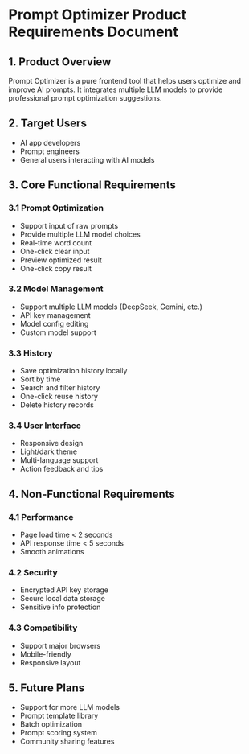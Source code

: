 # Prompt Optimizer Product Requirements Document

## 1. Product Overview
Prompt Optimizer is a pure frontend tool that helps users optimize and improve AI prompts. It integrates multiple LLM models to provide professional prompt optimization suggestions.

## 2. Target Users
- AI app developers
- Prompt engineers
- General users interacting with AI models

## 3. Core Functional Requirements

### 3.1 Prompt Optimization
- Support input of raw prompts
- Provide multiple LLM model choices
- Real-time word count
- One-click clear input
- Preview optimized result
- One-click copy result

### 3.2 Model Management
- Support multiple LLM models (DeepSeek, Gemini, etc.)
- API key management
- Model config editing
- Custom model support

### 3.3 History
- Save optimization history locally
- Sort by time
- Search and filter history
- One-click reuse history
- Delete history records

### 3.4 User Interface
- Responsive design
- Light/dark theme
- Multi-language support
- Action feedback and tips

## 4. Non-Functional Requirements

### 4.1 Performance
- Page load time < 2 seconds
- API response time < 5 seconds
- Smooth animations

### 4.2 Security
- Encrypted API key storage
- Secure local data storage
- Sensitive info protection

### 4.3 Compatibility
- Support major browsers
- Mobile-friendly
- Responsive layout

## 5. Future Plans
- Support for more LLM models
- Prompt template library
- Batch optimization
- Prompt scoring system
- Community sharing features

